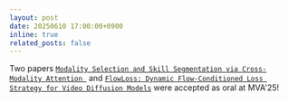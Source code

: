 ```yaml
---
layout: post
date: 20250610 17:00:00+0900
inline: true
related_posts: false
---
```


Two papers [`Modality Selection and Skill Segmentation via Cross-Modality Attention
`](https://arxiv.org/abs/2504.14573) and [`FlowLoss: Dynamic Flow-Conditioned Loss Strategy for Video Diffusion Models`](https://arxiv.org/abs/2504.14535) were accepted as oral at MVA'25!